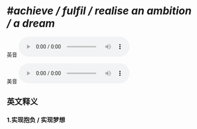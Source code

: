 # ***\#achieve / fulfil / realise an ambition / a dream*** 
英音
<audio src="./media/achieve  fulfil  realise1an ambition  a dream1_AAC.aac" controls="controls"></audio>

美音
<audio src="./media/achieve  fulfil  realise an ambition  a dream2_AAC.aac" controls="controls"></audio>



  

英文释义
---
### 1.**实现抱负 / 实现梦想**  



